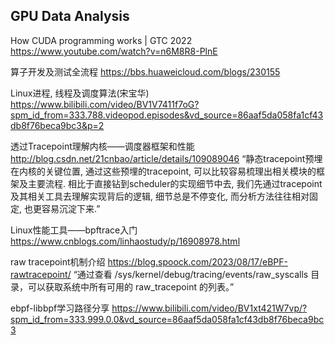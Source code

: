 ## GPU Data Analysis

How CUDA programming works | GTC 2022
https://www.youtube.com/watch?v=n6M8R8-PlnE

算子开发及测试全流程
https://bbs.huaweicloud.com/blogs/230155

Linux进程, 线程及调度算法(宋宝华)
https://www.bilibili.com/video/BV1V7411f7oG?spm_id_from=333.788.videopod.episodes&vd_source=86aaf5da058fa1cf43db8f76beca9bc3&p=2

透过Tracepoint理解内核——调度器框架和性能
http://blog.csdn.net/21cnbao/article/details/109089046
“静态tracepoint预埋在内核的关键位置, 通过这些预埋的tracepoint, 可以比较容易梳理出相关模块的框架及主要流程. 相比于直接钻到scheduler的实现细节中去, 我们先通过tracepoint及其相关工具去理解实现背后的逻辑, 细节总是不停变化, 而分析方法往往相对固定, 也更容易沉淀下来.”

Linux性能工具——bpftrace入门
https://www.cnblogs.com/linhaostudy/p/16908978.html

raw tracepoint机制介绍
https://blog.spoock.com/2023/08/17/eBPF-rawtracepoint/
“通过查看 /sys/kernel/debug/tracing/events/raw_syscalls 目录，可以获取系统中所有可用的 raw_tracepoint 的列表。”

ebpf-libbpf学习路径分享
https://www.bilibili.com/video/BV1xt421W7vp/?spm_id_from=333.999.0.0&vd_source=86aaf5da058fa1cf43db8f76beca9bc3
